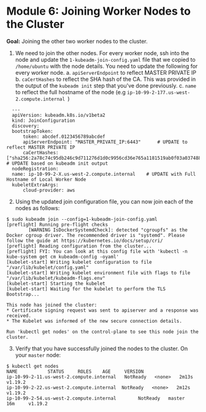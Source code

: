 # Module 6: Joining Worker Nodes to the Cluster

**Goal:** Joining the other two worker nodes to the cluster. 


1. We need to join the other nodes. For every worker node, ssh into the node and update the `1-kubeadm-join-config.yaml` file that we copied to `/home/ubuntu` with the node details. You need to update the following for every worker node.
    a. `apiServerEndpoint`  to reflect MASTER PRIVATE IP
    b. `caCertHashes` to reflect the SHA hash of the CA. This was provided in the output of the `kubeadm init` step that you've done previously.
    c. `name` to reflect the full hostname of the node (e.g `ip-10-99-2-177.us-west-2.compute.internal `)
     
  ```
    ---
    apiVersion: kubeadm.k8s.io/v1beta2
    kind: JoinConfiguration
    discovery:
    bootstrapToken:
        token: abcdef.0123456789abcdef                   
        apiServerEndpoint: "MASTER_PRIVATE_IP:6443"      # UPDATE to reflect MASTER PRIVATE IP
        caCertHashes: ["sha256:2a78c74c95db246c9d711276d1d0c9956cd36e765a1181519ab0f03a037488b6"]  # UPDATE based on kubeadm init output
    nodeRegistration:
    name: ip-10-99-2-X.us-west-2.compute.internal    # UPDATE with Full Hostname of Local Worker Node
    kubeletExtraArgs:
        cloud-provider: aws
```

2. Using the updated join configuration file, you can now join each of the nodes as follows:

```
$ sudo kubeadm join --config=1-kubeadm-join-config.yaml
[preflight] Running pre-flight checks
        [WARNING IsDockerSystemdCheck]: detected "cgroupfs" as the Docker cgroup driver. The recommended driver is "systemd". Please follow the guide at https://kubernetes.io/docs/setup/cri/
[preflight] Reading configuration from the cluster...
[preflight] FYI: You can look at this config file with 'kubectl -n kube-system get cm kubeadm-config -oyaml'
[kubelet-start] Writing kubelet configuration to file "/var/lib/kubelet/config.yaml"
[kubelet-start] Writing kubelet environment file with flags to file "/var/lib/kubelet/kubeadm-flags.env"
[kubelet-start] Starting the kubelet
[kubelet-start] Waiting for the kubelet to perform the TLS Bootstrap...

This node has joined the cluster:
* Certificate signing request was sent to apiserver and a response was received.
* The Kubelet was informed of the new secure connection details.

Run 'kubectl get nodes' on the control-plane to see this node join the cluster.
  ```

3. Verify that you have successfully joined the nodes to the cluster. On your `master` node:

  ```
  $ kubectl get nodes
  NAME           STATUS     ROLES    AGE     VERSION
  ip-10-99-2-11.us-west-2.compute.internal   NotReady   <none>   2m13s   v1.19.2
  ip-10-99-2-22.us-west-2.compute.internal  NotReady   <none>   2m12s   v1.19.2
  ip-10-99-2-54.us-west-2.compute.internal        NotReady   master   16m     v1.19.2
  ```

